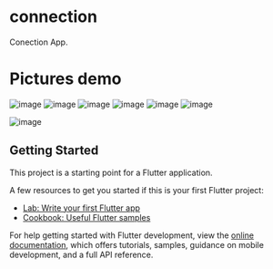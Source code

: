 # connection

Conection App.

# Pictures demo
![image](https://github.com/MNT2002/connection-app/assets/85971758/eed566dc-06de-49f4-9275-e315d99c6027)
![image](https://github.com/MNT2002/connection-app/assets/85971758/3074d233-10fe-48e7-9b93-0d46de13efee)
![image](https://github.com/MNT2002/connection-app/assets/85971758/f749a49f-12e0-444b-994e-2ecb87aedd57)
![image](https://github.com/MNT2002/connection-app/assets/85971758/a80e4760-b8c7-47d4-84a5-ec37b91f4f24)
![image](https://github.com/MNT2002/connection-app/assets/85971758/ebebbaa6-5f8d-4a19-b5c6-b56c379004eb)
![image](https://github.com/MNT2002/connection-app/assets/85971758/710aab85-d80e-4f07-976d-12928868e4d7)

![image](https://github.com/MNT2002/connection-app/assets/85971758/399bbd3a-61e9-4505-af4a-53de3cdfb357)




## Getting Started

This project is a starting point for a Flutter application.

A few resources to get you started if this is your first Flutter project:

- [Lab: Write your first Flutter app](https://docs.flutter.dev/get-started/codelab)
- [Cookbook: Useful Flutter samples](https://docs.flutter.dev/cookbook)

For help getting started with Flutter development, view the
[online documentation](https://docs.flutter.dev/), which offers tutorials,
samples, guidance on mobile development, and a full API reference.
